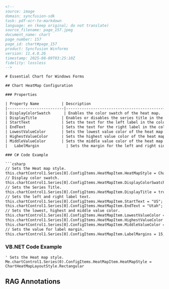 ```html
<!-- 
source: image
domain: syncfusion-sdk
task: pdf-ocr-to-markdown
language: en (keep original; do not translate)
source_filename: page_157.jpeg
document_name: chart
page_number: 157
page_id: chart#page_157
product: Syncfusion Winforms
version: 11.4.0.26
timestamp: 2025-08-09T03:25:10Z
fidelity: lossless
-->

# Essential Chart for Windows Forms

## Chart HeatMap Configuration

### Properties

| Property Name          | Description                                                                 |
|-------------------------|-----------------------------------------------------------------------------|
| DisplayColorSwatch      | Enables the color swatch of the heat map.                                 |
| DisplayTitle           | Enables or disables the series title in the left corner of the swatch.     |
| StartText              | Sets the text for the left label in the color swatch.                     |
| EndText                | Sets the text for the right label in the color swatch.                    |
| LowestValueColor       | Sets the lowest value color of the heat map chart.                       |
| HighestValueColor      | Sets the highest value color of the heat map chart.                      |
| MiddleValueColor       | Sets the middle value color of the heat map chart.                       |
|	LabelMargin            | Sets the margin for the left and right side labels.                       |

### C# Code Example

```csharp
// Sets the Heat map style.
this.chartControl1.Series[0].ConfigItems.HeatMapItem.HeatMapStyle = ChartHeatMapLayoutStyle.Rectangular;
// Display color swatch.
this.chartControl1.Series[0].ConfigItems.HeatMapItem.DisplayColorSwatch = true;
// Sets the Series Title.
this.chartControl1.Series[0].ConfigItems.HeatMapItem.DisplayTitle = true;
// Sets the left and right label text.
this.chartControl1.Series[0].ConfigItems.HeatMapItem.StartText = "US";
this.chartControl1.Series[0].ConfigItems.HeatMapItem.EndText = "Utah";
// Sets the lowest, highest and middle value color.
this.chartControl1.Series[0].ConfigItems.HeatMapItem.LowestValueColor = Color.Red;
this.chartControl1.Series[0].ConfigItems.HeatMapItem.HighestValueColor = Color.Blue;
this.chartControl1.Series[0].ConfigItems.HeatMapItem.MiddleValueColor = Color.Yellow;
// Sets the value for label margin.
this.chartControl1.Series[0].ConfigItems.HeatMapItem.LabelMargins = 15;
```

### VB.NET Code Example

```vb.net
' Sets the Heat map style.
Me.chartControl1.Series(0).ConfigItems.HeatMapItem.HeatMapStyle = ChartHeatMapLayoutStyle.Rectangular
```

## RAG Annotations

<!-- tags: [syncfusion, winforms, chart, heatmap, colorswatch, title, label, margin, UTF, Utah] keywords: [chartHeatMapLayoutStyle, configItems, heatMapItem, startText, endText, lowestValueColor, highestValueColor, middleValueColor, labelMargins] -->
```
